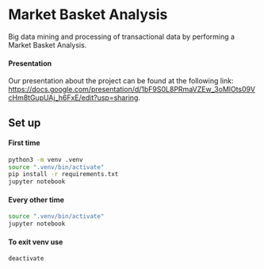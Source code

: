 # Market Basket Analysis
Big data mining and processing of transactional data by performing a Market Basket Analysis.

#### Presentation

Our presentation about the project can be found at the following link: https://docs.google.com/presentation/d/1bF9S0L8PRmaVZEw_3oMlOts09VcHm8tGupUAj_h6FxE/edit?usp=sharing.

## Set up

#### First time

```bash
python3 -m venv .venv
source ".venv/bin/activate"
pip install -r requirements.txt
jupyter notebook
```

#### Every other time

```bash
source ".venv/bin/activate"
jupyter notebook
```

#### To exit venv use

```bash
deactivate
```
